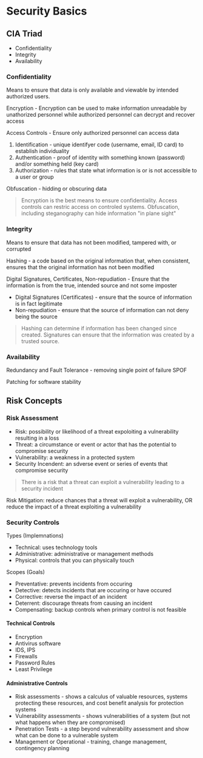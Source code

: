 # Security Basics

## CIA Triad

- Confidentiality
- Integrity
- Availability

### Confidentiality

Means to ensure that data is only available and viewable by intended authorized users.

Encryption - Encryption can be used to make information unreadable by unathorized personnel while authorized personnel can decrypt and recover access

Access Controls - Ensure only authorized personnel can access data

1) Identification - unique identifyer code (username, email, ID card) to establish individuality
2) Authentication - proof of identity with something known (password) and/or something held (key card)
3) Authorization - rules that state what information is or is not accessible to a user or group

Obfuscation - hidding or obscuring data

> Encryption is the best means to ensure confidentiality. Access controls can restric access on controled systems. Obfuscation, including steganography can hide information "in plane sight"

### Integrity

Means to ensure that data has not been modified, tampered with, or corrupted

Hashing - a code based on the original information that, when consistent, ensures that the original information has not been modified

Digital Signatures, Certificates, Non-repudiation - Ensure that the information is from the true, intended source and not some imposter

- Digital Signatures (Certificates) - ensure that the source of information is in fact legitimate
- Non-repudiation - ensure that the source of information can not deny being the source

> Hashing can determine if information has been changed since created. Signatures can ensure that the information was created by a trusted source.

### Availability

Redundancy and Fault Tolerance - removing single point of failure SPOF

Patching for software stability

## Risk Concepts

### Risk Assessment

- Risk: possibility or likelihood of a threat expoloiting a vulnerability resulting in a loss
- Threat: a circumstance or event or actor that has the potential to compromise security
- Vulnerability: a weakness in a protected system
- Security Incendent: an sdverse event or series of events that compromise security 

> There is a risk that a threat can exploit a vulnerability leading to a security incident

Risk Mitigation: reduce chances that a threat will exploit a vulnerability, OR reduce the impact of a threat exploiting a vulnerability

### Security Controls

Types (Implemnations)
- Technical: uses technology tools
- Administrative: administrative or management methods
- Physical: controls that you can physically touch

Scopes (Goals)
- Preventative: prevents incidents from occuring
- Detective: detects incidents that are occuring or have occured
- Corrective: reverse the impact of an incident
- Deterrent: discourage threats from causing an incident
- Compensating: backup controls when primary control is not feasible

#### Technical Controls

- Encryption
- Antivirus software
- IDS, IPS
- Firewalls
- Password Rules
- Least Privilege

#### Administrative Controls

- Risk assessments - shows a calculus of valuable resources, systems protecting these resources, and cost benefit analysis for protection systems
- Vulnerability assessments - shows vulnerabilities of a system (but not what happens when they are compromised)
- Penetration Tests - a step beyond vulnerability assessment and show what can be done to a vulnerable system
- Management or Operational - training, change management, contingency planning

